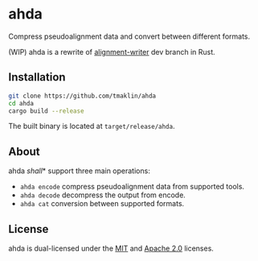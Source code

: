 # ahda
Compress pseudoalignment data and convert between different formats.

(WIP) ahda is a rewrite of
[alignment-writer](https://github.com/tmaklin/alignment-writer) dev branch in
Rust.

## Installation
``` sh
git clone https://github.com/tmaklin/ahda
cd ahda
cargo build --release
```
The built binary is located at `target/release/ahda`.

## About
ahda *shall** support three main operations:

- `ahda encode` compress pseudoalignment data from supported tools.
- `ahda decode` decompress the output from encode.
- `ahda cat` conversion between supported formats.

## License
ahda is dual-licensed under the [MIT](LICENSE-MIT) and [Apache 2.0](LICENSE-APACHE) licenses.
